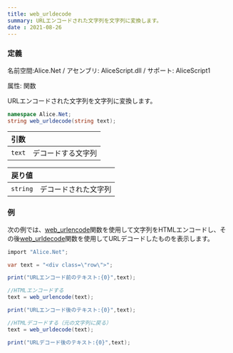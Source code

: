 ```yaml
---
title: web_urldecode
summary: URLエンコードされた文字列を文字列に変換します。
date : 2021-08-26
---
```

### 定義
名前空間:Alice.Net / アセンブリ: AliceScript.dll / サポート: AliceScript1

属性: 関数

URLエンコードされた文字列を文字列に変換します。

```cs title="AliceScript"
namespace Alice.Net;
string web_urldecode(string text);
```

|引数| |
|-|-|
|`text`| デコードする文字列|

|戻り値| |
|-|-|
|`string`| デコードされた文字列|

### 例
次の例では、[web_urlencode](../web_urlencode)関数を使用して文字列をHTMLエンコードし、その後[web_urldecode](../web_urldecode)関数を使用してURLデコードしたものを表示します。

```cs title="AliceScript"
import "Alice.Net";

var text = "<div class=\"row\">";

print("URLエンコード前のテキスト:{0}",text);

//HTMLエンコードする
text = web_urlencode(text);

print("URLエンコード後のテキスト:{0}",text);

//HTMLデコードする（元の文字列に戻る）
text = web_urldecode(text);

print("URLデコード後のテキスト:{0}",text);
```